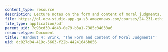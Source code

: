 ```yaml
---
content_type: resource
description: Lecture notes on the form and content of moral judgments.
file: https://ol-ocw-studio-app-qa.s3.amazonaws.com/courses/24-231-ethics-fall-2009/dc827d04419c5663f22b44241646b856_MIT24_231F09_lec05.pdf
file_type: application/pdf
parent_uid: 7c93cd30-4d43-0e79-b3a1-7385c34033a6
resourcetype: Document
title: 'Handout 4: Brink, "The Form and Content of Moral Judgments"'
uid: dc827d04-419c-5663-f22b-44241646b856
---
```

